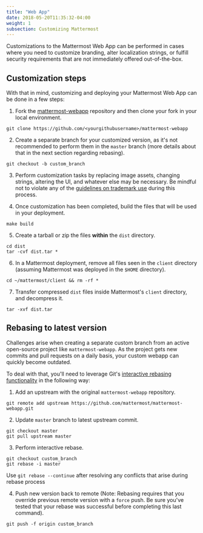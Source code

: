 ```yaml
---
title: "Web App"
date: 2018-05-20T11:35:32-04:00
weight: 1
subsection: Customizing Mattermost
---
```


Customizations to the Mattermost Web App can be performed in cases where you need to customize branding, alter localization strings, or fulfill security requirements that are not immediately offered out-of-the-box.  
  
## Customization steps 
With that in mind, customizing and deploying your Mattermost Web App can be done in a few steps:  

1. Fork the [mattermost-webapp](https://github.com/mattermost/mattermost-webapp) repository and then clone your fork in your local environment.  
```
git clone https://github.com/<yourgithubusername>/mattermost-webapp
```

2. Create a separate branch for your customized version, as it's not recommended to perform them in the `master` branch (more details about that in the next section regarding rebasing).  
```
git checkout -b custom_branch
```
  
3. Perform customization tasks by replacing image assets, changing strings, altering the UI, and whatever else may be necessary. Be mindful not to violate any of the [guidelines on trademark use](https://www.mattermost.org/trademark-standards-of-use/) during this process.

4. Once customization has been completed, build the files that will be used in your deployment.
```
make build
```

5. Create a tarball or zip the files __within__ the `dist` directory.  
```
cd dist
tar -cvf dist.tar *
```

6. In a Mattermost deployment, remove all files seen in the `client` directory (assuming Mattermost was deployed in the `$HOME` directory).  
```
cd ~/mattermost/client && rm -rf *
```

7. Transfer compressed `dist` files inside Mattermost's `client` directory, and decompress it.  
```
tar -xvf dist.tar
```

## Rebasing to latest version
Challenges arise when creating a separate custom branch from an active open-source project like `mattermost-webapp`. As the project gets new commits and pull requests on a daily basis, your custom webapp can quickly become outdated.

To deal with that, you'll need to leverage Git's [interactive rebasing functionality](https://git-scm.com/docs/git-rebase#_interactive_mode) in the following way:

1. Add an upstream with the original `mattermost-webapp` repository.  
```
git remote add upstream https://github.com/mattermost/mattermost-webapp.git
```

2. Update `master` branch to latest upstream commit.  
```
git checkout master
git pull upstream master
```

3. Perform interactive rebase.  
```
git checkout custom_branch  
git rebase -i master
```  
Use `git rebase --continue` after resolving any conflicts that arise during rebase process

4. Push new version back to remote (Note: Rebasing requires that you override previous remote version with a `force` push. Be sure you've tested that your rebase was successful before completing this last command).  
```
git push -f origin custom_branch  
```